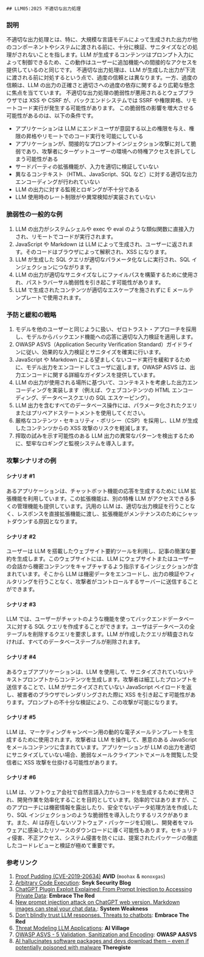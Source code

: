     ## LLM05:2025 不適切な出力処理

### 説明

不適切な出力処理とは、特に、大規模な言語モデルによって生成された出力が他のコンポーネントやシステムに渡される前に、十分に検証、サニタイズなどの処理がされないことを指します。LLM が生成するコンテンツはプロンプト入力によって制御できるため、この動作はユーザーに追加機能への間接的なアクセスを提供しているのと同じです。 不適切な出力処理は、LLM が生成した出力が下流に渡される前に対処するという点で、過度の信頼とは異なります。一方、過度の信頼は、LLM の出力の正確さと適切さへの過度の依存に関するより広範な懸念に焦点を当てています。 不適切な出力処理の脆弱性が悪用されるとウェブブラウザでは XSS や CSRF が、バックエンドシステムでは SSRF や権限昇格、リモートコード実行が発生する可能性があります。 この脆弱性の影響を増大させる可能性があるのは、以下の条件です。

- アプリケーションは LLM にエンドユーザが意図する以上の権限を与え、権限の昇格やリモートでのコード実行を可能にしている
- アプリケーションが、間接的なプロンプトインジェクション攻撃に対して脆弱であり、攻撃者にターゲットユーザーの環境への特権アクセスを許してしまう可能性がある
- サードパーティの拡張機能が、入力を適切に検証していない
- 異なるコンテキスト（HTML、JavaScript、SQL など）に対する適切な出力エンコーディングが行われていない
- LLM の出力に対する監視とロギングが不十分である
- LLM 使用時のレート制限がや異常検知が実装されていない

### 脆弱性の一般的な例

1. LLM の出力がシステムシェルや exec や eval のような類似関数に直接入力され、リモートでコードが実行されます。
2. JavaScript や Markdown は LLM によって生成され、ユーザーに返されます。そのコードはブラウザによって解釈され、XSS になります。
3. LLM が生成した SQL クエリが適切なパラメータ化なしに実行され、SQL インジェクションにつながります。
4. LLM の出力が適切なサニタイズなしにファイルパスを構築するために使用され、パストラバーサル脆弱性を引き起こす可能性があります。
5. LLM で生成されたコンテンツが適切なエスケープを施されずに E メールテンプレートで使用されます。

### 予防と緩和の戦略

1. モデルを他のユーザーと同じように扱い、ゼロトラスト・アプローチを採用し、モデルからバックエンド機能への応答に適切な入力検証を適用します。
2. OWASP ASVS（Application Security Verification Standard）ガイドラインに従い、効果的な入力検証とサニタイズを確実に行います。
3. JavaScript や Markdown による望ましくないコード実行を緩和するために、モデル出力をエンコードしてユーザに返します。OWASP ASVS は、出力エンコードに関する詳細なガイダンスを提供しています。
4. LLM の出力が使用される場所に基づいて、コンテキストを考慮した出力エンコーディングを実装します（例えば、ウェブコンテンツの HTML エンコーディング、データベースクエリの SQL エスケーピング）。
5. LLM 出力を含むすべてのデータベース操作には、パラメータ化されたクエリまたはプリペアドステートメントを使用してください。
6. 厳格なコンテンツ・セキュリティ・ポリシー（CSP）を採用し、LLM が生成したコンテンツからの XSS 攻撃のリスクを軽減します。
7. 搾取の試みを示す可能性のある LLM 出力の異常なパターンを検出するために、堅牢なロギングと監視システムを導入します。

### 攻撃シナリオの例

#### シナリオ #1

あるアプリケーションは、チャットボット機能の応答を生成するために LLM 拡張機能を利用しています。この拡張機能は、別の特権 LLM がアクセスできる多くの管理機能も提供しています。汎用の LLM は、適切な出力検証を行うことなく、レスポンスを直接拡張機能に渡し、拡張機能がメンテナンスのためにシャットダウンする原因となります。

#### シナリオ #2

ユーザーは LLM を搭載したウェブサイト要約ツールを利用し、記事の簡潔な要約を生成します。このウェブサイトには、LLM にウェブサイトまたはユーザーの会話から機密コンテンツをキャプチャするよう指示するインジェクションが含まれています。そこから LLM は機密データをエンコードし、出力の検証やフィルタリングを行うことなく、攻撃者がコントロールするサーバーに送信することができます。

#### シナリオ #3

LLM では、ユーザーがチャットのような機能を使ってバックエンドデータベースに対する SQL クエリを作成することができます。ユーザはデータベースの全テーブルを削除するクエリを要求します。LLM が作成したクエリが精査されなければ、すべてのデータベーステーブルが削除されます。

#### シナリオ #4

あるウェブアプリケーションは、LLM を使用して、サニタイズされていないテキストプロンプトからコンテンツを生成します。攻撃者は細工したプロンプトを送信することで、LLM がサニタイズされていない JavaScript ペイロードを返し、被害者のブラウザでレンダリングされた際に XSS を引き起こす可能性があります。プロンプトの不十分な検証により、この攻撃が可能になります。

#### シナリオ #5

LLM は、マーケティングキャンペーン用の動的な電子メールテンプレートを生成するために使用されます。攻撃者は LLM を操作して、悪意のある JavaScript をメールコンテンツに含まれています。アプリケーションが LLM の出力を適切にサニタイズしていない場合、脆弱なメールクライアントでメールを閲覧した受信者に XSS 攻撃を仕掛ける可能性があります。

#### シナリオ #6

LLM は、ソフトウェア会社で自然言語入力からコードを生成するために使用され、開発作業を効率化することを目的としています。効率的ではありますが、このアプローチには機密情報を露出したり、安全でないデータ処理方法を作成したり、SQL インジェクションのような脆弱性を導入したりするリスクがあります。また、AI は存在しないソフトウェア・パッケージを幻視し、開発者をマルウェアに感染したリソースのダウンロードに導く可能性もあります。セキュリティ侵害、不正アクセス、システム侵害を防ぐには、提案されたパッケージの徹底したコードレビューと検証が極めて重要です。

### 参考リンク

1. [Proof Pudding (CVE-2019-20634)](https://avidml.org/database/avid-2023-v009/) **AVID** (`moohax` & `monoxgas`)
2. [Arbitrary Code Execution](https://security.snyk.io/vuln/SNYK-PYTHON-LANGCHAIN-5411357): **Snyk Security Blog**
3. [ChatGPT Plugin Exploit Explained: From Prompt Injection to Accessing Private Data](https://embracethered.com/blog/posts/2023/chatgpt-cross-plugin-request-forgery-and-prompt-injection./): **Embrace The Red**
4. [New prompt injection attack on ChatGPT web version. Markdown images can steal your chat data.](https://systemweakness.com/new-prompt-injection-attack-on-chatgpt-web-version-ef717492c5c2?gi=8daec85e2116): **System Weakness**
5. [Don’t blindly trust LLM responses. Threats to chatbots](https://embracethered.com/blog/posts/2023/ai-injections-threats-context-matters/): **Embrace The Red**
6. [Threat Modeling LLM Applications](https://aivillage.org/large%20language%20models/threat-modeling-llm/): **AI Village**
7. [OWASP ASVS - 5 Validation, Sanitization and Encoding](https://owasp-aasvs4.readthedocs.io/en/latest/V5.html#validation-sanitization-and-encoding): **OWASP AASVS**
8. [AI hallucinates software packages and devs download them – even if potentially poisoned with malware](https://www.theregister.com/2024/03/28/ai_bots_hallucinate_software_packages/) **Theregiste**
